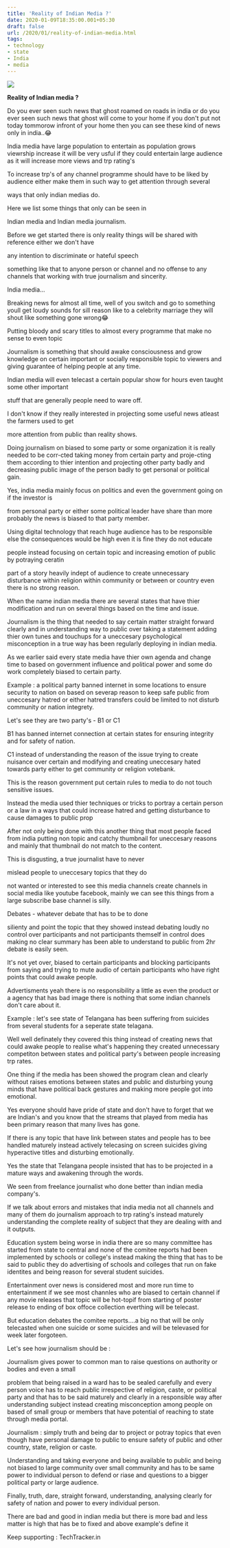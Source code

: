 ```yaml
---
title: 'Reality of Indian Media ?'
date: 2020-01-09T18:35:00.001+05:30
draft: false
url: /2020/01/reality-of-indian-media.html
tags: 
- technology
- state
- India
- media
---
```


 [![](https://lh3.googleusercontent.com/-ciVugDW1-1U/XhlnqDKIncI/AAAAAAAAAvo/1Wi1phKJvi4ydPcksPSNR3xTLa8W0xHSQCLcBGAsYHQ/s1600/1578723235779355-0.png)](https://lh3.googleusercontent.com/-ciVugDW1-1U/XhlnqDKIncI/AAAAAAAAAvo/1Wi1phKJvi4ydPcksPSNR3xTLa8W0xHSQCLcBGAsYHQ/s1600/1578723235779355-0.png) 

  

  

**Reality of Indian media ?**

  

Do you ever seen such news that ghost roamed on roads in india or do you ever seen such news that ghost will come to your home if you don't put not today tommorow infront of your home then you can see these kind of news only in india..😂

  

India media have large population to entertain as population grows viewrship increase it will be very usful if they could entertain large audience as it will increase more views and trp rating's

  

To increase trp's of any channel programme should have to be liked by audience either make them in such way to get attention through several

ways that only indian medias do.

  

Here we list some things that only can be seen in

Indian media and Indian media journalism.

  

Before we get started there is only reality things will be shared with reference either we don't have

any intention to discriminate or hateful speech 

something like that to anyone person or channel and no offense to any channels that working with true journalism and sincerity.

  

India media...

  

Breaking news for almost all time, well of you switch and go to something youll get loudy sounds for sill reason like to a celebrity marriage they will shout like something gone wrong😂

  

Putting bloody and scary titles to almost every programme that make no sense to even topic 

Journalism is something that should awake consciousness and grow knowledge on certain important or socially responsible topic to viewers and giving guarantee of helping people at any time.

  

Indian media will even telecast a certain popular show for hours even taught some other important

stuff that are generally people need to ware off.

  

I don't know if they really interested in projecting some useful news atleast the farmers used to get

more attention from public than reality shows.

  

Doing journalism on biased to some party or some organization it is really needed to be corr-cted taking money from certain party and proje-cting them according to thier intention and projecting other party badly and decreasing public image of the person badly to get personal or political gain.

  

Yes, india media mainly focus on politics and even the government going on if the investor is

from personal party or either some political leader have share than more probably the news is biased to that party member.

  

Using digital technology that reach huge audience has to be responsible else the consequences would be high even it is fine they do not educate

people instead focusing on certain topic and increasing emotion of public by potraying ceratin

part of a story heavily indept of audience to create unnecessary disturbance within religion within community or between or country even there is no strong reason.

  

When the name indian media there are several states that have thier modification and run on several things based on the time and issue.

  

Journalism is the thing that needed to say certain matter straight forward clearly and in understanding way to public over taking a statement adding thier own tunes and touchups for a uneccesary psychological misconception in a true way has been regularly deploying in indian media.

  

As we earlier said every state media have thier own agenda and change time to based on government influence and political power and some do work completely biased to certain party.

  

Example : a political party banned internet in some locations to ensure security to nation on based on severap reason to keep safe public from uneccesary hatred or either hatred transfers could be limited to not disturb community or nation integrety.

  

Let's see they are two party's - B1 or C1

  

B1 has banned internet connection at certain states for ensuring integrity and for safety of nation.

  

C1 instead of understanding the reason of the issue trying to create nuisance over certain and modifying and creating uneccesary hated towards party either to get community or religion votebank.

  

This is the reason government put certain rules to media to do not touch sensitive issues.

  

Instead the media used thier techniques or tricks to portray a certain person or a law in a ways that could increase hatred and getting disturbance to cause damages to public prop

  

After not only being done with this another thing that most people faced from india putting non topic and catchy thumbnail for uneccesary reasons and mainly that thumbnail do not match to the content.

  

This is disgusting, a true journalist have to never

mislead people to uneccesary topics that they do

not wanted or interested to see this media channels create channels in social media like youtube facebook, mainly we can see this things from a large subscribe base channel is silly.

  

Debates - whatever debate that has to be to done

silienty and point the topic that they showed instead debating loudly no control over participants and not participants themself in control does making no clear summary has been able to understand to public from 2hr debate is easily seen.

  

It's not yet over, biased to certain participants and blocking participants from saying and trying to mute audio of certain participants who have right points that could awake people.

  

Advertisments yeah there is no responsibility a little as even the product or a agency that has bad image there is nothing that some indian channels don't care about it.

  

Example : let's see state of Telangana has been suffering from suicides from several students for a seperate state telagana.

  

Well well definately they covered this thing instead of creating news that could awake people to realise what's happening they created unnecessary competiton between states and political party's between people increasing trp rates.

  

One thing if the media has been showed the program clean and clearly without raises emotions between states and public and disturbing young minds that have political back gestures and making more people got into emotional.

  

Yes everyone should have pride of state and don't have to forget that we are Indian's and you know that the streams that played from media has been primary reason that many lives has gone.

  

If there is any topic that have link between states and people has to bee handled maturely instead actively telecasing on screen suicides giving hyperactive titles and disturbing emotionally.

  

Yes the state that Telangana people insisted that has to be projected in a mature ways and awakening through the words.

  

We seen from freelance journalist who done better than indian media company's.

  

If we talk about errors and mistakes that india media not all channels and many of them do journalism approach to trp rating's instead maturely understanding the complete reality of subject that they are dealing with and it outputs.

  

Education system being worse in india there are so many committee has started from state to central and none of the comitee reports had been implemented by schools or college's instead making the thing that has to be said to public they do advertising of schools and colleges that run on fake identites and being reason for several student suicides.

  

Entertainment over news is considered most and more run time to entertainment if we see most channles who are biased to certain channel if any movie releases that topic will be hot-topif from starting of poster release to ending of box offoce collection everthing will be telecast.

  

But education debates the comitee reports....a big no that will be only telecasted when one suicide or some suicides and will be televased for week later forgoteen.

  

Let's see how journalism should be :

  

Journalism gives power to common man to raise questions on authority or bodies and even a small

problem that being raised in a ward has to be sealed carefully and every person voice has to reach public irrespective of religion, caste, or political party and that has to be said maturely and clearly in a responsible way after understanding subject instead creating misconception among people on based of small group or members that have potential of reaching to state through media portal.

  

Journalism : simply truth and being dar to project or potray topics that even though have personal damage to public to ensure safety of public and other country, state, religion or caste.

  

Understanding and taking everyone and being available to public and being not biased to large community over small community and has to be same power to individual person to defend or riase and questions to a bigger political party or large audience.

  

Finally, truth, dare, straight forward, understanding, analysing clearly for safety of nation and power to every individual person.

  

There are bad and good in indian media but there is more bad and less matter is high that has be to fixed and above example's define it

  

Keep supporting : TechTracker.in